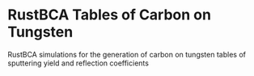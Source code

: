 # RustBCA Tables of Carbon on Tungsten 

RustBCA simulations for the generation of carbon on tungsten tables of sputtering yield and reflection coefficients

